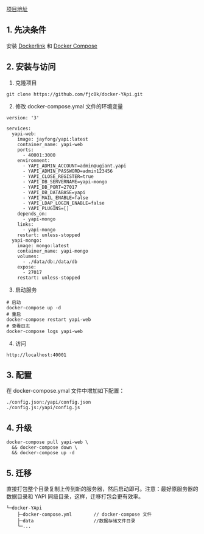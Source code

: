 [项目地址](https://github.com/fjc0k/docker-YApi)

## 1. 先决条件
安装 [Docker](https://docs.docker.com/engine/install/centos/)[link](https://note.youdao.com/) 和 [Docker Compose](https://docs.docker.com/compose/install/)

## 2. 安装与访问
1. 克隆项目

```
git clone https://github.com/fjc0k/docker-YApi.git
```

2. 修改 docker-compose.ymal 文件的环境变量

```
version: '3'

services:
  yapi-web:
    image: jayfong/yapi:latest
    container_name: yapi-web
    ports:
      - 40001:3000
    environment:
      - YAPI_ADMIN_ACCOUNT=admin@ugiant.yapi
      - YAPI_ADMIN_PASSWORD=admin123456
      - YAPI_CLOSE_REGISTER=true
      - YAPI_DB_SERVERNAME=yapi-mongo
      - YAPI_DB_PORT=27017
      - YAPI_DB_DATABASE=yapi
      - YAPI_MAIL_ENABLE=false
      - YAPI_LDAP_LOGIN_ENABLE=false
      - YAPI_PLUGINS=[]
    depends_on:
      - yapi-mongo
    links:
      - yapi-mongo
    restart: unless-stopped
  yapi-mongo:
    image: mongo:latest
    container_name: yapi-mongo
    volumes:
      - ./data/db:/data/db
    expose:
      - 27017
    restart: unless-stopped
```

3. 启动服务

```
# 启动
docker-compose up -d
# 重启
docker-compose restart yapi-web
# 查看日志
docker-compose logs yapi-web
```

4. 访问

```
http://localhost:40001
```

## 3. 配置
在 docker-compose.ymal 文件中增加如下配置：
```
./config.json:/yapi/config.json
./config.js:/yapi/config.js
```


## 4. 升级

```
docker-compose pull yapi-web \
  && docker-compose down \
  && docker-compose up -d
```

## 5. 迁移
直接打包整个目录复制上传到新的服务器，然后启动即可。注意：最好原服务器的数据目录和 YAPI 同级目录，这样，迁移打包会更有效率。


```
└─docker-YApi
    ├─docker-compose.yml        // docker-compose 文件
    ├─data                      //数据存储文件目录
    └─...                      

```
